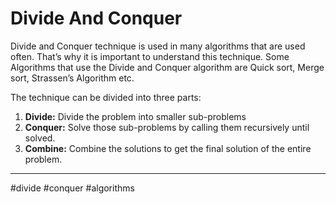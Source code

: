 # Divide And Conquer
Divide and Conquer technique is used in many algorithms that are used often. That’s why it is important to understand this technique. Some Algorithms that use the Divide and Conquer algorithm are Quick sort, Merge sort, Strassen’s Algorithm etc.

The technique can be divided into three parts:

1.  **Divide:** Divide the problem into smaller sub-problems
2.  **Conquer:** Solve those sub-problems by calling them recursively until solved.
3.  **Combine:** Combine the solutions to get the final solution of the entire problem.

***





#divide
#conquer
#algorithms 